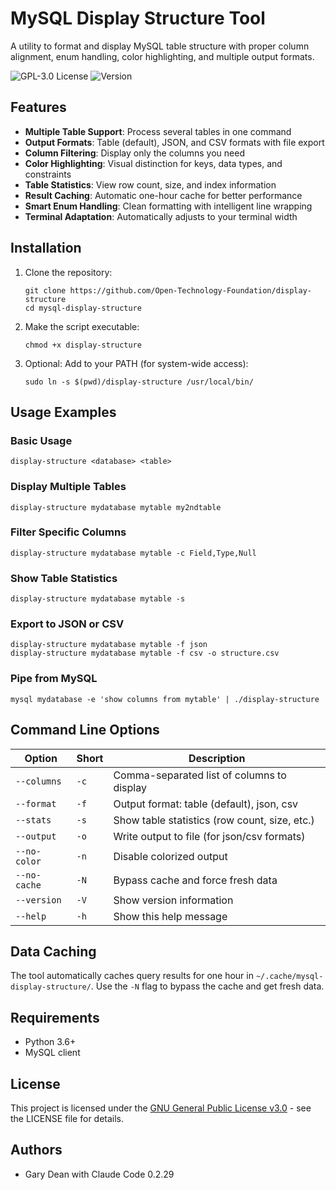 
# MySQL Display Structure Tool

A utility to format and display MySQL table structure with proper column alignment, enum handling, color highlighting, and multiple output formats.

![GPL-3.0 License](https://img.shields.io/badge/License-GPL_3.0-blue.svg)
![Version](https://img.shields.io/badge/Version-1.0.0-green.svg)

## Features

- **Multiple Table Support**: Process several tables in one command
- **Output Formats**: Table (default), JSON, and CSV formats with file export
- **Column Filtering**: Display only the columns you need
- **Color Highlighting**: Visual distinction for keys, data types, and constraints
- **Table Statistics**: View row count, size, and index information
- **Result Caching**: Automatic one-hour cache for better performance
- **Smart Enum Handling**: Clean formatting with intelligent line wrapping
- **Terminal Adaptation**: Automatically adjusts to your terminal width

## Installation

1. Clone the repository:
   ```
   git clone https://github.com/Open-Technology-Foundation/display-structure
   cd mysql-display-structure
   ```

2. Make the script executable:
   ```
   chmod +x display-structure
   ```

3. Optional: Add to your PATH (for system-wide access):
   ```
   sudo ln -s $(pwd)/display-structure /usr/local/bin/
   ```

## Usage Examples

### Basic Usage

```
display-structure <database> <table>
```

### Display Multiple Tables

```
display-structure mydatabase mytable my2ndtable
```

### Filter Specific Columns

```
display-structure mydatabase mytable -c Field,Type,Null
```

### Show Table Statistics

```
display-structure mydatabase mytable -s
```

### Export to JSON or CSV

```
display-structure mydatabase mytable -f json
display-structure mydatabase mytable -f csv -o structure.csv
```

### Pipe from MySQL

```
mysql mydatabase -e 'show columns from mytable' | ./display-structure
```

## Command Line Options

| Option | Short | Description |
|--------|-------|-------------|
| `--columns` | `-c` | Comma-separated list of columns to display |
| `--format` | `-f` | Output format: table (default), json, csv |
| `--stats` | `-s` | Show table statistics (row count, size, etc.) |
| `--output` | `-o` | Write output to file (for json/csv formats) |
| `--no-color` | `-n` | Disable colorized output |
| `--no-cache` | `-N` | Bypass cache and force fresh data |
| `--version` | `-V` | Show version information |
| `--help` | `-h` | Show this help message |

## Data Caching

The tool automatically caches query results for one hour in `~/.cache/mysql-display-structure/`. 
Use the `-N` flag to bypass the cache and get fresh data.

## Requirements

- Python 3.6+
- MySQL client

## License

This project is licensed under the [GNU General Public License v3.0](LICENSE) - see the LICENSE file for details.

## Authors

- Gary Dean with Claude Code 0.2.29

